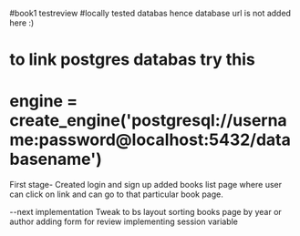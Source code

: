 #book1
testreview
#locally tested databas hence database url is not added here :)
# to link postgres databas try this
# engine = create_engine('postgresql://username:password@localhost:5432/databasename')

First stage-
Created login and sign up
added books list page where user can click on link and can go to that particular book page.

--next implementation
Tweak to bs layout
sorting books page by year or author
adding form for review
implementing session variable
